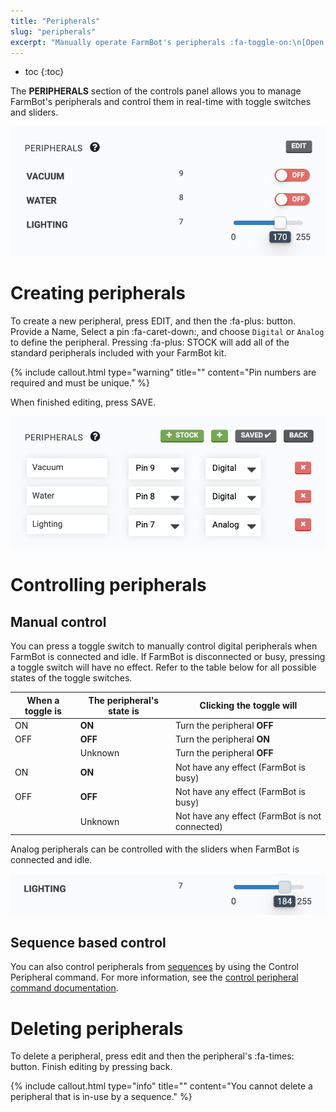 ```yaml
---
title: "Peripherals"
slug: "peripherals"
excerpt: "Manually operate FarmBot's peripherals :fa-toggle-on:\n[Open this panel in the app](https://my.farm.bot/app/designer/controls)"
---
```


* toc
{:toc}

The **PERIPHERALS** section of the controls panel allows you to manage FarmBot's peripherals and control them in real-time with toggle switches and sliders.

![Screen Shot 2020-06-30 at 11.33.14 AM.png](Screen_Shot_2020-06-30_at_11.33.14_AM.png)

# Creating peripherals
To create a new peripheral, press <span class="fb-button fb-gray">EDIT</span>, and then the <span class="fb-button fb-green">:fa-plus:</span> button. Provide a <span class="fb-input">Name</span>, <span class="fb-input fb-dropdown">Select a pin :fa-caret-down:</span>, and choose `Digital` or `Analog` to define the peripheral. Pressing <span class="fb-button fb-green">:fa-plus: STOCK</span> will add all of the standard peripherals included with your FarmBot kit.

{%
include callout.html
type="warning"
title=""
content="Pin numbers are required and must be unique."
%}

When finished editing, press <span class="fb-button fb-green">SAVE</span>.

![Screen Shot 2020-06-30 at 11.34.39 AM.png](Screen_Shot_2020-06-30_at_11.34.39_AM.png)

# Controlling peripherals
## Manual control
You can press a toggle switch to manually control digital peripherals when FarmBot is connected and idle. If FarmBot is disconnected or busy, pressing a toggle switch will have no effect. Refer to the table below for all possible states of the toggle switches.

|When a toggle is              |The peripheral's state is     |Clicking the toggle will      |
|------------------------------|------------------------------|------------------------------|
|<span class="fb-peripheral-on">ON</span>|**ON**                        |Turn the peripheral **OFF**
|<span class="fb-peripheral-off">OFF</span>|**OFF**                       |Turn the peripheral **ON**
|<span class="fb-peripheral-unknown"></span>|Unknown                       |Turn the peripheral **OFF**
|<span class="fb-peripheral-on fb-peripheral-disabled">ON</span>|**ON**                        |Not have any effect (FarmBot is busy)
|<span class="fb-peripheral-off fb-peripheral-disabled">OFF</span>|**OFF**                       |Not have any effect (FarmBot is busy)
|<span class="fb-peripheral-unknown fb-peripheral-disabled"></span>|Unknown                       |Not have any effect (FarmBot is not connected)

Analog peripherals can be controlled with the sliders when FarmBot is connected and idle.

![Screen Shot 2020-06-30 at 11.39.07 AM.png](Screen_Shot_2020-06-30_at_11.39.07_AM.png)

## Sequence based control
You can also control peripherals from [sequences](../sequences.md) by using the <span class="fb-step fb-write-pin">Control Peripheral</span> command. For more information, see the [control peripheral command documentation](doc:sequence-commands#section-control-peripheral).

# Deleting peripherals
To delete a peripheral, press <span class="fb-button fb-gray">edit</span> and then the peripheral's <span class="fb-button fb-red">:fa-times:</span> button. Finish editing by pressing <span class="fb-button fb-gray">back</span>.

{%
include callout.html
type="info"
title=""
content="You cannot delete a peripheral that is in-use by a sequence."
%}


